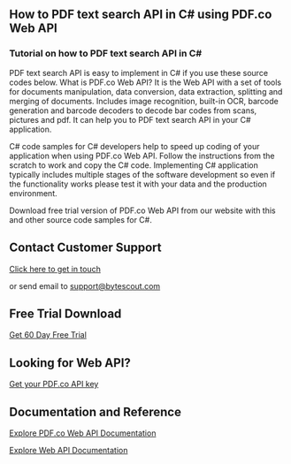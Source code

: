 ## How to PDF text search API in C# using PDF.co Web API

### Tutorial on how to PDF text search API in C#

PDF text search API is easy to implement in C# if you use these source codes below. What is PDF.co Web API? It is the Web API with a set of tools for documents manipulation, data conversion, data extraction, splitting and merging of documents. Includes image recognition, built-in OCR, barcode generation and barcode decoders to decode bar codes from scans, pictures and pdf. It can help you to PDF text search API in your C# application.

C# code samples for C# developers help to speed up coding of your application when using PDF.co Web API. Follow the instructions from the scratch to work and copy the C# code. Implementing C# application typically includes multiple stages of the software development so even if the functionality works please test it with your data and the production environment.

Download free trial version of PDF.co Web API from our website with this and other source code samples for C#.

## Contact Customer Support

[Click here to get in touch](https://bytescout.zendesk.com/hc/en-us/requests/new?subject=PDF.co%20Web%20API%20Question)

or send email to [support@bytescout.com](mailto:support@bytescout.com?subject=PDF.co%20Web%20API%20Question) 

## Free Trial Download

[Get 60 Day Free Trial](https://bytescout.com/download/web-installer?utm_source=github-readme)

## Looking for Web API? 

[Get your PDF.co API key](https://pdf.co/documentation/api?utm_source=github-readme)

## Documentation and Reference

[Explore PDF.co Web API Documentation](https://bytescout.com/documentation/index.html?utm_source=github-readme)

[Explore Web API Documentation](https://pdf.co/documentation/api?utm_source=github-readme)